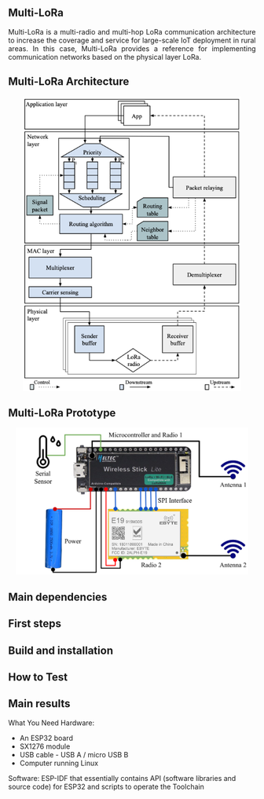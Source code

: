 ## Multi-LoRa

<p align="justify">
Multi-LoRa is a multi-radio and multi-hop LoRa communication architecture to increase the coverage and service for large-scale IoT deployment in rural areas. In this case, Multi-LoRa provides a reference for implementing communication networks based on the physical layer LoRa.
</p>

## Multi-LoRa Architecture

<p align="center">
    <img src="img/arch.png" height="600"/> 
</p>

## Multi-LoRa Prototype

<p align="center">
    <img src="img/sensor.png" height="300"/> 
</p>

## Main dependencies

## First steps

## Build and installation

## How to Test

## Main results



What You Need
Hardware:
- An ESP32 board
- SX1276 module
- USB cable - USB A / micro USB B
- Computer running Linux

Software:
ESP-IDF that essentially contains API (software libraries and source code) for ESP32 and scripts to operate the Toolchain
